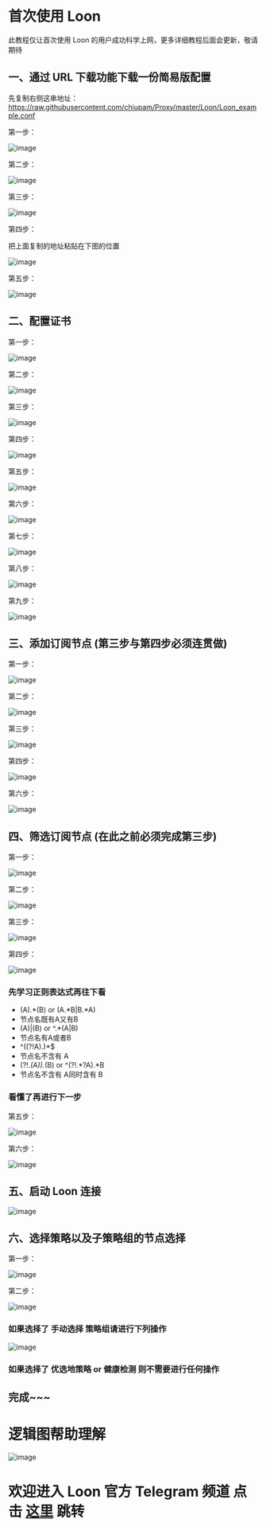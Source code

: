 # 首次使用 Loon

此教程仅让首次使用 Loon 的用户成功科学上网，更多详细教程后面会更新，敬请期待

## 一、通过 URL 下载功能下载一份简易版配置

先复制右侧这串地址：https://raw.githubusercontent.com/chiupam/Proxy/master/Loon/Loon_example.conf

第一步：

![image](https://raw.githubusercontent.com/chiupam/tutorial-image/master/Loon/peizhi.png)

第二步：

![image](https://raw.githubusercontent.com/chiupam/tutorial-image/master/Loon/URL.png)

第三步：

![image](https://raw.githubusercontent.com/chiupam/tutorial-image/master/Loon/URL_1.png)

第四步：

把上面复制的地址粘贴在下图的位置

![image](https://raw.githubusercontent.com/chiupam/tutorial-image/master/Loon/URL_2.png)

第五步：

![image](https://raw.githubusercontent.com/chiupam/tutorial-image/master/Loon/URL_3.png)

## 二、配置证书

第一步：

![image](https://raw.githubusercontent.com/chiupam/tutorial-image/master/Loon/zhengshuguanli.png)

第二步：

![image](https://raw.githubusercontent.com/chiupam/tutorial-image/master/Loon/mitm_1.jpg)

第三步：

![image](https://raw.githubusercontent.com/chiupam/tutorial-image/master/Loon/mitm_2.jpg)

第四步：

![image](https://raw.githubusercontent.com/chiupam/tutorial-image/master/Loon/mitm_3.jpg)

第五步：

![image](https://raw.githubusercontent.com/chiupam/tutorial-image/master/Loon/mitm_4.jpg)

第六步：

![image](https://raw.githubusercontent.com/chiupam/tutorial-image/master/Loon/mitm_5.jpg)

第七步：

![image](https://raw.githubusercontent.com/chiupam/tutorial-image/master/Loon/mitm_6.jpg)

第八步：

![image](https://raw.githubusercontent.com/chiupam/tutorial-image/master/Loon/mitm_7.jpg)

第九步：

![image](https://raw.githubusercontent.com/chiupam/tutorial-image/master/Loon/mitm_8.jpg)

## 三、添加订阅节点 (第三步与第四步必须连贯做)

第一步：

![image](https://raw.githubusercontent.com/chiupam/tutorial-image/master/Loon/Remote_Proxy.png)

第二步：

![image](https://raw.githubusercontent.com/chiupam/tutorial-image/master/Loon/Remote_Proxy_2.png)

第三步：

![image](https://raw.githubusercontent.com/chiupam/tutorial-image/master/Loon/Remote_Proxy_3.jpg)

第四步：

![image](https://raw.githubusercontent.com/chiupam/tutorial-image/master/Loon/Remote_Proxy_4.jpg)

第六步：

![image](https://raw.githubusercontent.com/chiupam/tutorial-image/master/Loon/Remote_Proxy_5.jpg)

## 四、筛选订阅节点 (在此之前必须完成第三步)

第一步：

![image](https://raw.githubusercontent.com/chiupam/tutorial-image/master/Loon/Remote_Filter.png)

第二步：

![image](https://raw.githubusercontent.com/chiupam/tutorial-image/master/Loon/Remote_Filter_1.jpg)

第三步：

![image](https://raw.githubusercontent.com/chiupam/tutorial-image/master/Loon/Remote_Filter_2.jpg)

第四步：

![image](https://raw.githubusercontent.com/chiupam/tutorial-image/master/Loon/Remote_Filter_3.jpg)

### 先学习正则表达式再往下看

- (A).*(B) or (A.*B|B.*A)
- 节点名既有A又有B 
- (A)|(B) or ^.*(A|B)
- 节点名有A或者B 
- ^((?!A).)*$
- 节点名不含有 A 
- (?!.*(A)).*(B) or ^(?!.*?A).*B
- 节点名不含有 A同时含有 B

### 看懂了再进行下一步

第五步：

![image](https://raw.githubusercontent.com/chiupam/tutorial-image/master/Loon/Remote_Filter_4.jpg)

第六步：

![image](https://raw.githubusercontent.com/chiupam/tutorial-image/master/Loon/Remote_Filter_5.jpg)

## 五、启动 Loon 连接

![image](https://raw.githubusercontent.com/chiupam/tutorial-image/master/Loon/START.jpg)

## 六、选择策略以及子策略组的节点选择

第一步：

![image](https://raw.githubusercontent.com/chiupam/tutorial-image/master/Loon/Proxy_Group.jpg)

第二步：

![image](https://raw.githubusercontent.com/chiupam/tutorial-image/master/Loon/Proxy_Group_1.png)

### 如果选择了 手动选择 策略组请进行下列操作

![image](https://raw.githubusercontent.com/chiupam/tutorial-image/master/Loon/Proxy_Group_select.jpg)

### 如果选择了 优选地策略 or 健康检测 则不需要进行任何操作

## 完成~~~

# 逻辑图帮助理解

![image](https://raw.githubusercontent.com/chiupam/tutorial-image/master/Loon/Frist_end.png)

# 欢迎进入 Loon 官方 Telegram 频道 点击 [这里](https://t.me/Loon0x00) 跳转

